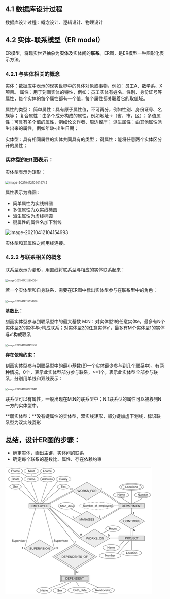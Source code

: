## 4.1 数据库设计过程

数据库设计过程：概念设计、逻辑设计、物理设计

## 4.2 实体-联系模型（ER model）

ER模型，将现实世界抽象为**实体**及实体间的**联系**。ER图，是ER模型一种图形化表示方法。

### 4.2.1 与实体相关的概念

实体：数据库中表示的现实世界中的具体对象或事物，例如：员工A、数学系、X项目。
属性：用于刻画实体的特性，例如：员工实体有姓名、性别、身份证号等属性，每个实体的每个属性都有一个值，每个属性都关联着它的取值域。

属性的类型：
简单属性：具有原子属性值，不可再分，例如性别、身份证号、名族等；
复合属性：由多个成分构成的属性，例如地址→（省，市，区）；
多值属性：可具有多个值的属性，例如论文作者、周边餐厅；
派生属性：由其他属性派生出来的属性，例如年龄-出生日期；

实体型：具有相同属性的实体共同具有的类型；
键属性：能将任意两个实体区分开的属性；

### 实体型的ER图表示：

实体型表示为矩形：

<img src="https://i.loli.net/2021/04/12/yiunmOdClt1Hzw4.png" alt="image-20210412104014742" style="zoom:67%;" />

属性表示为椭圆：

* 简单属性为实线椭圆
* 多值属性为双实线椭圆
* 派生属性为虚线椭圆
* 键属性的属性名加下划线

![image-20210412104154993](https://i.loli.net/2021/04/12/2MBSCZGEyW5PlAc.png)

实体型和其属性之间用线连接。

### 4.2.2 与联系相关的概念 

联系型表示为菱形，用直线将联系型与相应的实体联系起来：

<img src="https://i.loli.net/2021/04/14/QNJkYZjbmsuVAhg.png" alt="image-20210414212800064" style="zoom: 50%;" />

若一个实体型和自身联系，需要在ER图中标出实体型参与在联系型中的角色：

<img src="https://i.loli.net/2021/04/14/8UDWqnSbwQTeLjt.png" alt="image-20210414213034868" style="zoom:50%;" />

**基数比：**

刻画实体型参与到联系型中的最大基数
M:N：对实体型1的任意实体e，最多有N个实体型2的实体与e构成联系；对实体型2的任意实体$e'$，最多有M个实体型1的实体与$e'$构成联系

<img src="https://i.loli.net/2021/04/16/BPErotvuhnkSyi1.png" alt="image-20210416081951336" style="zoom:50%;" />

**存在依赖约束：**

刻画实体型参与到联系型中的最小基数(即一个实体最少参与到几个联系中)。有两种情况，0个，表示此实体型部分参与联系，>=1个，表示此实体型全部参与联系，分别用单线和双线表示：

<img src="https://i.loli.net/2021/04/16/JPChGNlfMrHwtEj.png" alt="image-20210416085227491" style="zoom:50%;" />

联系型可以有属性，一般出现在M:N的联系型中；N:1联系型的属性可以被移到N一方的实体型中。

**弱实体型：**没有键属性的实体型，双实线矩形，部分键加虚下划线，标识联系型为双实线菱形

## 总结，设计ER图的步骤：

* 确定实体，画出主键、实体间的联系
* 确定每个联系的基数比、属性、存在依赖约束

<img src="ch4 概念数据库设计.assets/image-20210827213719661.png" alt="image-20210827213719661" style="zoom:50%;" />